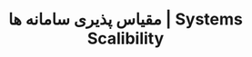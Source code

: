 ---
title: "مقیاس پذیری سامانه ها | Systems Scalibility"
description: ""
pubDate: "14031218"
updatedDate: ""
version: "آزمایشی"
---